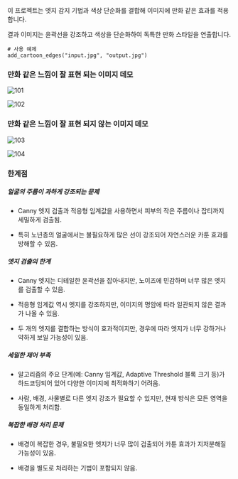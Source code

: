 이 프로젝트는 엣지 감지 기법과 색상 단순화를 결합해 이미지에 만화 같은 효과를 적용합니다. 

결과 이미지는 윤곽선을 강조하고 색상을 단순화하여 독특한 만화 스타일을 연출합니다.

```
# 사용 예제
add_cartoon_edges("input.jpg", "output.jpg")
```

### 만화 같은 느낌이 잘 표현 되는 이미지 데모

![101](https://github.com/user-attachments/assets/3a374473-0edc-4fe0-a571-477ebf9f70fd)

![102](https://github.com/user-attachments/assets/a99a9428-8d05-4c7d-a35b-918bb2145c19)


### 만화 같은 느낌이 잘 표현 되지 않는 이미지 데모

![103](https://github.com/user-attachments/assets/fd0c7187-3919-454e-a02d-c4550542c004)

![104](https://github.com/user-attachments/assets/d49bc589-a813-49a0-9aea-60015aca6d6a)

### 한계점

##### 얼굴의 주름이 과하게 강조되는 문제

- Canny 엣지 검출과 적응형 임계값을 사용하면서 피부의 작은 주름이나 잡티까지 세밀하게 검출됨.

- 특히 노년층의 얼굴에서는 불필요하게 많은 선이 강조되어 자연스러운 카툰 효과를 방해할 수 있음.

##### 엣지 검출의 한계

- Canny 엣지는 디테일한 윤곽선을 잡아내지만, 노이즈에 민감하며 너무 많은 엣지를 검출할 수 있음.

- 적응형 임계값 역시 엣지를 강조하지만, 이미지의 명암에 따라 일관되지 않은 결과가 나올 수 있음.

- 두 개의 엣지를 결합하는 방식이 효과적이지만, 경우에 따라 엣지가 너무 강하거나 약하게 보일 가능성이 있음.

##### 세밀한 제어 부족

- 알고리즘의 주요 단계(예: Canny 임계값, Adaptive Threshold 블록 크기 등)가 하드코딩되어 있어 다양한 이미지에 최적화하기 어려움.

- 사람, 배경, 사물별로 다른 엣지 강조가 필요할 수 있지만, 현재 방식은 모든 영역을 동일하게 처리함.

##### 복잡한 배경 처리 문제

- 배경이 복잡한 경우, 불필요한 엣지가 너무 많이 검출되어 카툰 효과가 지저분해질 가능성이 있음.

- 배경을 별도로 처리하는 기법이 포함되지 않음.

